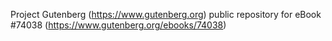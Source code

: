 Project Gutenberg (https://www.gutenberg.org) public repository for eBook #74038 (https://www.gutenberg.org/ebooks/74038)
